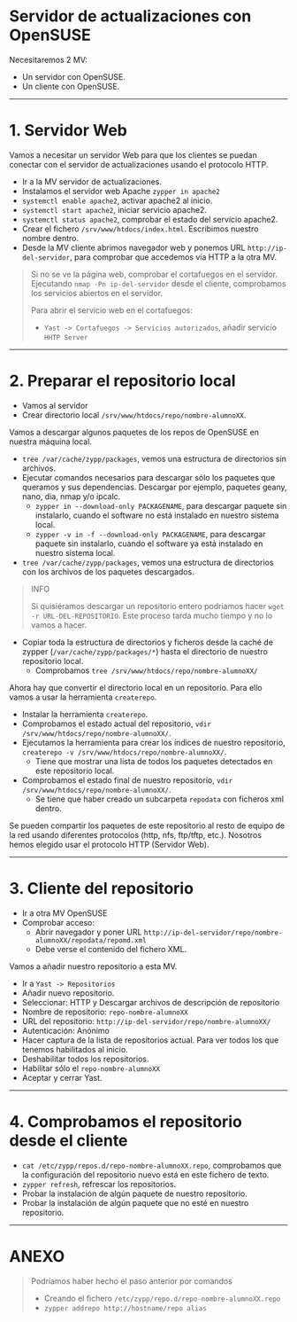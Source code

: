 
# Servidor de actualizaciones con OpenSUSE

Necesitaremos 2 MV:
* Un servidor con OpenSUSE.
* Un cliente con OpenSUSE.

---

# 1. Servidor Web

Vamos a necesitar un servidor Web para que los clientes se puedan conectar
con el servidor de actualizaciones usando el protocolo HTTP.

* Ir a la MV servidor de actualizaciones.
* Instalamos el servidor web Apache `zypper in apache2`
* `systemctl enable apache2`, activar apache2 al inicio.
* `systemctl start apache2`, iniciar servicio apache2.
* `systemctl status apache2`, comprobar el estado del servicio apache2.
* Crear el fichero `/srv/www/htdocs/index.html`. Escribimos nuestro nombre dentro.
* Desde la MV cliente abrimos navegador web y ponemos URL `http://ip-del-servidor`,
para comprobar que accedemos vía HTTP a la otra MV.

> Si no se ve la página web, comprobar el cortafuegos en el servidor.
> Ejecutando `nmap -Pn ip-del-servidor` desde el cliente, comprobamos los servicios
abiertos en el servidor.
>
> Para abrir el servicio web en el cortafuegos:
> * `Yast -> Cortafuegos -> Servicios autorizados`, añadir servicio `HHTP Server`

---

# 2. Preparar el repositorio local

* Vamos al servidor
* Crear directorio local `/srv/www/htdocs/repo/nombre-alumnoXX`.

Vamos a descargar algunos paquetes de los repos de OpenSUSE en nuestra máquina local.
* `tree /var/cache/zypp/packages`, vemos una estructura de directorios sin archivos.
* Ejecutar comandos necesarios para descargar sólo los paquetes que queramos y sus dependencias.
Descargar por ejemplo, paquetes geany, nano, dia, nmap y/o ipcalc.
    * `zypper in --download-only PACKAGENAME`, para descargar paquete sin instalarlo,
    cuando el software no está instalado en nuestro sistema local.
    * `zypper -v in -f --download-only PACKAGENAME`, para descargar paquete sin
    instalarlo, cuando el software ya está instalado en nuestro sistema local.
* `tree /var/cache/zypp/packages`, vemos una estructura de directorios con los
archivos de los paquetes descargados.

> INFO
>
> Si quisiéramos descargar un repositorio entero podriamos hacer `wget -r URL-DEL-REPOSITORIO`.
> Este proceso tarda mucho tiempo y no lo vamos a hacer. 

* Copiar toda la estructura de directorios y ficheros desde la caché de zypper (`/var/cache/zypp/packages/*`) hasta el directorio de nuestro repositorio local.
    * Comprobamos `tree /srv/www/htdocs/repo/nombre-alumnoXX/`

Ahora hay que convertir el directorio local en un repositorio. Para ello vamos a usar la herramienta `createrepo`.
* Instalar la herramienta `createrepo`.
* Comprobamos el estado actual del repositorio, `vdir /srv/www/htdocs/repo/nombre-alumnoXX/`.
* Ejecutamos la herramienta para crear los índices de nuestro repositorio, `createrepo -v /srv/www/htdocs/repo/nombre-alumnoXX/`.
    * Tiene que mostrar una lista de todos los paquetes detectados en este repositorio local.
* Comprobamos el estado final de nuestro repositorio, `vdir /srv/www/htdocs/repo/nombre-alumnoXX/`.
    * Se tiene que haber creado un subcarpeta `repodata` con ficheros xml dentro.

Se pueden compartir los paquetes de este repositorio al resto de equipo de la red
usando diferentes protocolos (http, nfs, ftp/tftp, etc.). Nosotros hemos elegido usar
el protocolo HTTP (Servidor Web).

---

# 3. Cliente del repositorio 

* Ir a otra MV OpenSUSE
* Comprobar acceso:
    * Abrir navegador y poner URL `http://ip-del-servidor/repo/nombre-alumnoXX/repodata/repomd.xml`
    * Debe verse el contenido del fichero XML.

Vamos a añadir nuestro repositorio a esta MV.

* Ir a `Yast -> Repositorios`
* Añadir nuevo repositorio.
* Seleccionar: HTTP y Descargar archivos de descripción de repositorio
* Nombre de repositorio: `repo-nombre-alumnoXX`
* URL del repositorio: `http://ip-del-servidor/repo/nombre-alumnoXX/`
* Autenticación: Anónimo
* Hacer captura de la lista de repositorios actual. Para ver todos los que tenemos habilitados al inicio.
* Deshabilitar todos los repositorios.
* Habilitar sólo el `repo-nombre-alumnoXX`
* Aceptar y cerrar Yast.

---

# 4. Comprobamos el repositorio desde el cliente

* `cat /etc/zypp/repos.d/repo-nombre-alumnoXX.repo`, comprobamos que la configuración
del repositorio nuevo está en este fichero de texto.
* `zypper refresh`, refrescar los repositorios.
* Probar la instalación de algún paquete de nuestro repositorio.
* Probar la instalación de algún paquete que no esté en nuestro repositorio.

---

# ANEXO

> Podríamos haber hecho el paso anterior por comandos
> * Creando el fichero `/etc/zypp/repo.d/repo-nombre-alumnoXX.repo`
> * `zypper addrepo http://hostname/repo alias`
